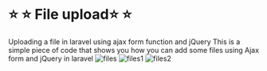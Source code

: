 # ⭐️ ⭐️ File upload⭐️ ⭐️
Uploading a file in laravel using ajax form function and jQuery 
This is a simple piece of code that shows you how you can add some files using Ajax form and jQuery in laravel
![files](https://github.com/zakidjellouli47/File-upload/assets/69325676/10ba0723-11d2-4f30-8e85-df069811004f)
![files1](https://github.com/zakidjellouli47/File-upload/assets/69325676/529ebb54-0de8-498d-accc-3020688be0d2)
![files2](https://github.com/zakidjellouli47/File-upload/assets/69325676/a1f289ae-fde6-41c5-881b-015efbf29d08)

